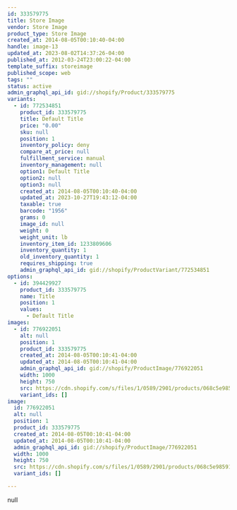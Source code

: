```yaml
---
id: 333579775
title: Store Image
vendor: Store Image
product_type: Store Image
created_at: 2014-08-05T00:10:40-04:00
handle: image-13
updated_at: 2023-08-02T14:37:26-04:00
published_at: 2012-03-24T23:00:22-04:00
template_suffix: storeimage
published_scope: web
tags: ""
status: active
admin_graphql_api_id: gid://shopify/Product/333579775
variants:
  - id: 772534851
    product_id: 333579775
    title: Default Title
    price: "0.00"
    sku: null
    position: 1
    inventory_policy: deny
    compare_at_price: null
    fulfillment_service: manual
    inventory_management: null
    option1: Default Title
    option2: null
    option3: null
    created_at: 2014-08-05T00:10:40-04:00
    updated_at: 2023-10-27T19:43:12-04:00
    taxable: true
    barcode: "1956"
    grams: 0
    image_id: null
    weight: 0
    weight_unit: lb
    inventory_item_id: 1233809606
    inventory_quantity: 1
    old_inventory_quantity: 1
    requires_shipping: true
    admin_graphql_api_id: gid://shopify/ProductVariant/772534851
options:
  - id: 394429927
    product_id: 333579775
    name: Title
    position: 1
    values:
      - Default Title
images:
  - id: 776922051
    alt: null
    position: 1
    product_id: 333579775
    created_at: 2014-08-05T00:10:41-04:00
    updated_at: 2014-08-05T00:10:41-04:00
    admin_graphql_api_id: gid://shopify/ProductImage/776922051
    width: 1000
    height: 750
    src: https://cdn.shopify.com/s/files/1/0589/2901/products/068c5e98591aa21eda33e424f411dd2f.jpeg?v=1407211841
    variant_ids: []
image:
  id: 776922051
  alt: null
  position: 1
  product_id: 333579775
  created_at: 2014-08-05T00:10:41-04:00
  updated_at: 2014-08-05T00:10:41-04:00
  admin_graphql_api_id: gid://shopify/ProductImage/776922051
  width: 1000
  height: 750
  src: https://cdn.shopify.com/s/files/1/0589/2901/products/068c5e98591aa21eda33e424f411dd2f.jpeg?v=1407211841
  variant_ids: []

---
```


null